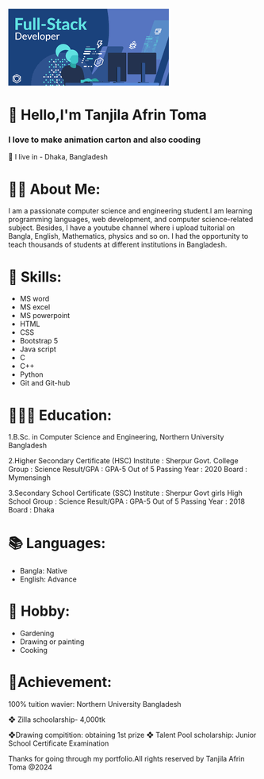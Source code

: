 ![pic not found](images.png)
# 💖 Hello,I'm Tanjila Afrin Toma
### I love to make animation carton and also cooding
🏡 I live in - Dhaka, Bangladesh
# 👩🏻 About Me:
I am a passionate computer science and engineering student.I am learning  programming languages, web development, and computer science-related subject. Besides, I have a youtube channel where i upload tuitorial on Bangla, English, Mathematics, physics and so on. I had the opportunity to teach thousands of students at different institutions in Bangladesh.
# 📑 Skills:
- MS word
- MS excel
- MS powerpoint
- HTML
- CSS
- Bootstrap 5
- Java script
- C
- C++
- Python
- Git and Git-hub
# 👩🏻‍🎓 Education:
1.B.Sc. in Computer Science and Engineering, Northern University Bangladesh

2.Higher Secondary Certificate (HSC) Institute : Sherpur Govt. College Group : Science Result/GPA : GPA-5 Out of 5 Passing Year : 2020 Board : Mymensingh

3.Secondary School Certificate (SSC) Institute : Sherpur Govt girls High School Group : Science Result/GPA : GPA-5 Out of 5 Passing Year : 2018 Board : Dhaka
# 📚 Languages:
- Bangla: Native
- English: Advance
# 🎯 Hobby:
- Gardening 
- Drawing or painting
- Cooking
# 🥇Achievement:
100% tuition wavier: Northern University Bangladesh

❖ Zilla schoolarship- 4,000tk

❖Drawing compitition: obtaining 1st prize
❖ Talent Pool scholarship: Junior School Certificate Examination

Thanks for going through my portfolio.All rights reserved by Tanjila Afrin Toma @2024
